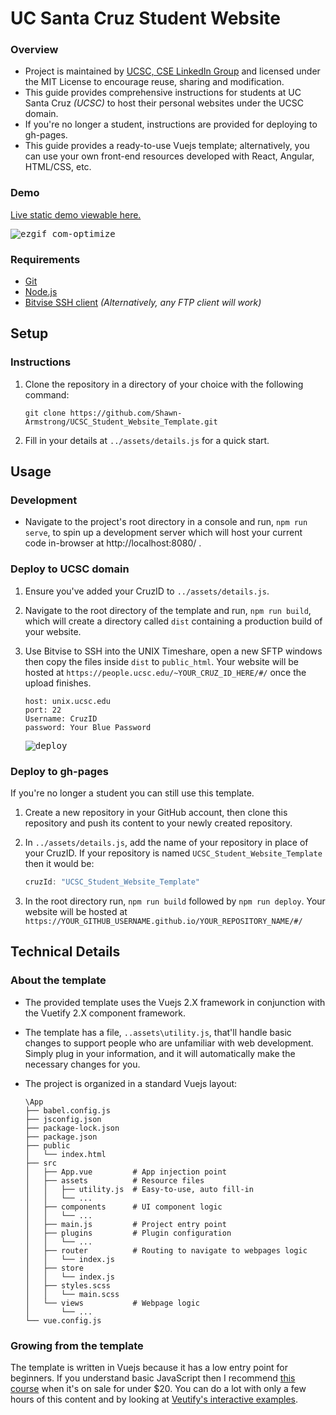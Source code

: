 <!-- 
Copyright (c) 2023 Shawn Armstrong. 
All rights reserved. Licensed under the MIT License. 
-->


# UC Santa Cruz Student Website

### Overview
- Project is maintained by [UCSC, CSE LinkedIn Group](https://www.linkedin.com/groups/13961967/) and licensed under the MIT License to encourage reuse, sharing and modification.
- This guide provides comprehensive instructions for students at UC Santa Cruz _(UCSC)_ to host their personal websites under the UCSC domain.
- If you're no longer a student, instructions are provided for deploying to gh-pages.
- This guide provides a ready-to-use Vuejs template; alternatively, you can use your own front-end resources developed with React, Angular, HTML/CSS, etc. 

### Demo
[Live static demo viewable here.](https://shawn-armstrong.github.io/UCSC_Student_Website_Template/#/)
  
<kbd>![ezgif com-optimize](https://user-images.githubusercontent.com/80125540/247391168-b903b33f-6f61-427d-a5f6-3c779139da9c.gif)</kbd>

### Requirements
- [Git](https://git-scm.com/)
- [Node.js](https://nodejs.org/en)
- [Bitvise SSH client](https://www.bitvise.com/download-area) _(Alternatively, any FTP client will work)_

## Setup

### Instructions
1. Clone the repository in a directory of your choice with the following command:
     
   ```Console
   git clone https://github.com/Shawn-Armstrong/UCSC_Student_Website_Template.git
   ```
2. Fill in your details at `../assets/details.js` for a quick start. 

## Usage

### Development
- Navigate to the project's root directory in a console and run, `npm run serve`, to spin up a development server which will host your current code in-browser at http://localhost:8080/ .

### Deploy to UCSC domain
1. Ensure you've added your CruzID to `../assets/details.js`.
2. Navigate to the root directory of the template and run, `npm run build`, which will create a directory called `dist` containing a production build of your website.
3. Use Bitvise to SSH into the UNIX Timeshare, open a new SFTP windows then copy the files inside `dist` to `public_html`. Your website will be hosted at `https://people.ucsc.edu/~YOUR_CRUZ_ID_HERE/#/` once the upload finishes.
      
    ```Console
    host: unix.ucsc.edu
    port: 22
    Username: CruzID
    password: Your Blue Password
    ```
    <kbd>![deploy](https://user-images.githubusercontent.com/80125540/247389855-735d2ce1-3918-45ce-a0f7-6fa90bc0eae3.gif)</kbd>

### Deploy to gh-pages
If you're no longer a student you can still use this template. 

1. Create a new repository in your GitHub account, then clone this repository and push its content to your newly created repository.
2. In `../assets/details.js`, add the name of your repository in place of your CruzID. If your repository is named `UCSC_Student_Website_Template` then it would be:

   ```JavaScript
   cruzId: "UCSC_Student_Website_Template"
   ```
3. In the root directory run, `npm run build` followed by `npm run deploy`. Your website will be hosted at `https://YOUR_GITHUB_USERNAME.github.io/YOUR_REPOSITORY_NAME/#/`


## Technical Details

### About the template
- The provided template uses the Vuejs 2.X framework in conjunction with the Vuetify 2.X component framework. 
- The template has a file, `..assets\utility.js`, that'll handle basic changes to support people who are unfamiliar with web development. Simply plug in your information, and it will automatically make the necessary changes for you.
- The project is organized in a standard Vuejs layout:
    
  ```Console
  \App
  ├── babel.config.js
  ├── jsconfig.json
  ├── package-lock.json
  ├── package.json
  ├── public
  │   └── index.html
  ├── src
  │   ├── App.vue         # App injection point
  │   ├── assets          # Resource files
  │   │   ├── utility.js  # Easy-to-use, auto fill-in
  │   │   └── ...
  │   ├── components      # UI component logic
  │   │   └── ...
  │   ├── main.js         # Project entry point
  │   ├── plugins         # Plugin configuration
  │   │   └── ...
  │   ├── router          # Routing to navigate to webpages logic
  │   │   └── index.js
  │   ├── store
  │   │   └── index.js
  │   ├── styles.scss
  │   │   └── main.scss
  │   └── views           # Webpage logic
  │       └── ...
  └── vue.config.js
  ```
  
### Growing from the template
The template is written in Vuejs because it has a low entry point for beginners. If you understand basic JavaScript then I recommend [this course](https://www.udemy.com/course-dashboard-redirect/?course_id=995016) when it's on sale for under $20. You can do a lot with only a few hours of this content and by looking at [Veutify's interactive examples](https://v2.vuetifyjs.com/en/). 
